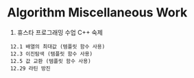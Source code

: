 ﻿# Algorithm Miscellaneous Work

1. 휴스타 프로그래밍 수업 C++ 숙제 

```
 12.1 배열의 최대값 (템플릿 함수 사용)
 12.3 이진탐색 (템플릿 함수 사용)
 12.5 값 교환 (템플릿 함수 사용)
 12.29 라틴 방진 
```